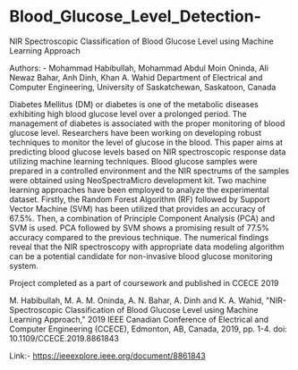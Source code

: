 # Blood_Glucose_Level_Detection-
NIR Spectroscopic Classification of Blood Glucose Level using Machine Learning Approach

Authors: - Mohammad Habibullah, Mohammad Abdul Moin Oninda, Ali Newaz Bahar, Anh Dinh, Khan A. Wahid
Department of Electrical and Computer Engineering, University of Saskatchewan, Saskatoon, Canada

Diabetes Mellitus (DM) or diabetes is one of the metabolic diseases exhibiting high blood glucose level over a prolonged period. The management of diabetes is associated with the proper monitoring of blood glucose level. Researchers have been working on developing robust techniques to monitor the level of glucose in the blood. This paper aims at predicting blood glucose levels based on NIR spectroscopic response data utilizing machine learning techniques. Blood glucose samples were prepared in a controlled environment and the NIR spectrums of the samples were obtained using NeoSpectraMicro development kit. Two machine learning approaches have been employed to analyze the experimental dataset. Firstly, the Random Forest Algorithm (RF) followed by Support Vector Machine (SVM) has been utilized that provides an accuracy of 67.5%. Then, a combination of Principle Component Analysis (PCA) and SVM is used. PCA followed by SVM shows a promising result of 77.5% accuracy compared to the previous technique. The numerical findings reveal that the NIR spectroscopy with appropriate data modeling algorithm can be a potential candidate for non-invasive blood glucose monitoring system.

Project completed as a part of coursework and published in CCECE 2019

M. Habibullah, M. A. M. Oninda, A. N. Bahar, A. Dinh and K. A. Wahid, "NIR-Spectroscopic Classification of Blood Glucose Level using Machine Learning Approach," 2019 IEEE Canadian Conference of Electrical and Computer Engineering (CCECE), Edmonton, AB, Canada, 2019, pp. 1-4. doi: 10.1109/CCECE.2019.8861843

Link:-
https://ieeexplore.ieee.org/document/8861843
